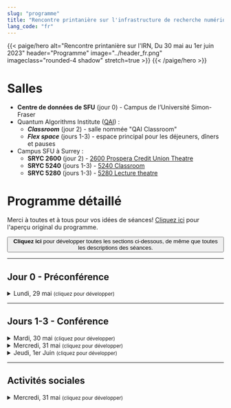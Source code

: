 ```yaml
---
slug: "programme"
title: "Rencontre printanière sur l'infrastructure de recherche numérique"
lang_code: "fr"
---
```


{{< paige/hero
    alt="Rencontre printanière sur l'IRN, Du 30 mai au 1er juin 2023"
    header="Programme"
    image="../header_fr.png"
    imageclass="rounded-4 shadow"
    stretch=true >}}
{{< /paige/hero >}}

# Salles

* **Centre de données de SFU** (jour 0) - Campus de l’Université Simon-Fraser
* Quantum Algorithms Institute ([QAI](/fr/assister/#emplacement)) :
  * ***Classroom*** (jour 2) - salle nommée "QAI Classroom"
  * ***Flex space*** (jours 1-3) -
    espace principal pour les déjeuners, dîners et pauses
* Campus SFU à Surrey :
  * **SRYC 2600** (jour 2) -
    [2600 Prospera Credit Union Theatre](https://its.surrey.sfu.ca/rooms/room2.php?rid=20)
  * **SRYC 5240** (jours 1-3) -
    [5240 Classroom](https://its.surrey.sfu.ca/rooms/room2.php?rid=289)
  * **SRYC 5280** (jours 1-3) -
    [5280 Lecture theatre](https://its.surrey.sfu.ca/rooms/room2.php?rid=292)

# Programme détaillé

Merci à toutes et à tous pour vos idées de séances!
[Cliquez ici](https://docs.google.com/spreadsheets/d/1pn_7ZCkrT88eSiHsjBhwtkSd2PhZ8rfzviGw2Vi6Soo/edit)
pour l'aperçu original du programme.

<button class="btn text-primary" onclick="expandAll(this)">
  <strong>Cliquez ici</strong> pour développer toutes les sections ci-dessous,
  de même que toutes les descriptions des séances.
</button>

<hr />

## Jour 0 - Préconférence

<details>
  <summary class="h3">Lundi, 29 mai <small class="text-muted">(cliquez pour développer)</small></summary>
  <div class="container">
    <div class="row">
      <div class="col-2 bg-primary text-white">Heure</div>
      <div class="col-2 bg-primary text-white">Salle</div>
      <div class="col bg-primary text-white">Description</div>
    </div>
    <div class="row">
      <div class="col-2">13h à 17h</div>
      <div class="col-2 text-center"><a href="#salles">Centre de données de SFU</a></div>
      <div class="col">
        <details>
          <summary class="h4">Visite du centre de données de l’Université Simon-Fraser</summary>
          <p>
            Il s'agit d'une activité de préconférence en personne pour
            celles et ceux qui se sont inscrits avant le 17 mai.
          </p>
          <ul>
            <li>Les visites se feront en petits groupes</li>
            <li>Plus de détails à venir...</li>
          </ul>
        </details>
      </div>
    </div>
  </div>
</details>

<hr />

## Jours 1-3 - Conférence

<details>
  <summary class="h3">Mardi, 30 mai <small class="text-muted">(cliquez pour développer)</small></summary>
  <div class="container">
    <div class="row mt-2">
      <div class="col-2 bg-primary text-white">Heure</div>
      <div class="col-2 bg-primary text-white">Salle</div>
      <div class="col bg-primary text-white">
        Description (<a onclick="expand(this)">cliquez ici pour tout développer</a>)
      </div>
    </div>
    <div class="row my-3">
      <div class="col-2 text-center">8h00<br />(60 min.)</div>
      <div class="col-2 text-center"><a href="#salles">Flex space</a></div>
      <div class="col text-center"><h5>Déjeuner et enregistrement</h5></div>
    </div>
    <div class="row my-3">
      <div class="col-2 text-center">9h00<br />(15 min.)</div>
      <div class="col-2 text-center"><a href="#salles">SRYC 5280</a></div>
      <div class="col"><h4>Introduction et reconnaissance du territoire</h4></div>
    </div>
    <div class="row my-3">
      <div class="col-2 text-center">9h15<br />(15 min.)</div>
      <div class="col-2 text-center"><a href="#salles">SRYC 5280</a></div>
      <div class="col"><h4>Mot de bienvenue de George Ross</h4></div>
    </div>
    <div class="row my-3">
      <div class="col-2 text-center">9h30<br />(45 min.)</div>
      <div class="col-2 text-center"><a href="#salles">SRYC 5280</a></div>
      <div class="col">
        <details>
          <summary class="h4">Mise-à-jour des priorités du Conseil des chercheurs</summary>
          <p>
            Conférencier d’honneur : <strong>Randall Sobie, Ph. D.</strong>,
            président du Conseil des chercheurs de l’Alliance,
            Université de Victoria
          </p>
          <p><small>
            En 2021, le Conseil des chercheurs a publié une liste de priorités
            portant sur plusieurs domaines essentiels. Cette liste a par la
            suite servi à orienter les plans stratégiques de l’Alliance.
          </small></p>
          <p><small>
            Le Conseil des chercheurs a récemment réexaminé
            la liste pour en déceler les lacunes.
          </small></p>
          <p><small>
            Nous mettons la touche finale à un addenda au document initial qui
            porte sur l’infonuagique (nuages commercial et communautaire) et
            qui s’appuie sur les commentaires originaux de la communauté, sur
            le groupe de travail sur l’infonuagique, sur le groupe de travail
            du sondage sur l’infonuagique et sur les résultats du sondage.
          </small></p>
          <p><small>
            Nous réévaluons les priorités pour donner au Conseil des
            chercheurs de l'information sur la mise-en-œuvre de celles-ci
            et sur les activités qui contribueront aux réflexions dans
            d'autres domaines, comme celui des logiciels de recherche.
          </small></p>
        </details>
      </div>
    </div>
    <div class="row my-3">
      <div class="col-2 text-center">10h15<br />(30 min.)</div>
      <div class="col-2 text-center"><a href="#salles">Flex space</a></div>
      <div class="col text-center"><h5>Pause café</h5></div>
    </div>
    <div class="row my-3">
      <div class="col-2 text-center">10h45<br />(105 min.)</div>
      <div class="col-2 text-center"><a href="#salles"><strong>SRYC 5240</strong></a></div>
      <div class="col">
        <details>
          <summary class="h4">Présentation et intégration de la GDR, des LR et du CIP</summary>
          <p>Séance hybride avec un panel et division en petits groupes</p>
          <p><small>
            Lors de cette séance animée participative, des expertes et
            experts en calcul informatique de pointe (CIP) et en calcul
            de haute performance (CHP), en CIP infonuagique, en logiciels
            de recherche (LR) et en gestion des données de recherche
            (GDR) donneront un aperçu de leur « pilier » respectif.
            Le public sera ensuite divisé en petits groupes, avec
            secrétaire et porte-parole, qui auront la tâche de trouver
            au moins une idée pour faire le pont entre les piliers.
          </small></p>
        </details>
      </div>
    </div>
    <div class="row my-3">
      <div class="col-2 text-center">12h30<br />(60 min.)</div>
      <div class="col-2 text-center"><a href="#salles">Flex space</a></div>
      <div class="col text-center"><h5>Dîner</h5></div>
    </div>
    <div class="row my-3">
      <div class="col-2 text-center">13h30<br />(15 min.)</div>
      <div class="col-2 text-center"><a href="#salles">SRYC 5280</a></div>
      <div class="col">
        <details>
          <summary class="h4">Nouvelles de l’équipe nationale d’infonuagique</summary>
          <p>Conférencier: <strong>...</strong></p>
        </details>
      </div>
    </div>
    <div class="row my-3">
      <div class="col-2 text-center">13h45<br />(15 min.)</div>
      <div class="col-2 text-center"><a href="#salles">SRYC 5280</a></div>
      <div class="col">
        <details>
          <summary class="h4">Nouvelles de l’équipe nationale Globus</summary>
          <p>Conférencier: <strong>...</strong></p>
        </details>
      </div>
    </div>
    <div class="row my-3">
      <div class="col-2 text-center">14h00<br />(15 min.)</div>
      <div class="col-2 text-center"><a href="#salles">SRYC 5280</a></div>
      <div class="col">
        <details>
          <summary class="h4">Nouvelles de l’équipe nationale d’analyse de données</summary>
          <p>Conférencier: <strong>...</strong></p>
        </details>
      </div>
    </div>
    <div class="row my-3">
      <div class="col-2 text-center">14h15<br />(15 min.)</div>
      <div class="col-2 text-center"><a href="#salles">SRYC 5280</a></div>
      <div class="col">
        <details>
          <summary class="h4">Nouvelles de l’équipe nationale de recherche en sciences humaines et sociales</summary>
          <p>Conférencier: <strong>...</strong></p>
        </details>
      </div>
    </div>
    <div class="row my-3">
      <div class="col-2 text-center">14h30<br />(15 min.)</div>
      <div class="col-2 text-center"><a href="#salles">SRYC 5280</a></div>
      <div class="col">
        <details>
          <summary class="h4">Nouvelles du Conseil national de la sécurité</summary>
          <p>Conférencier: <strong>...</strong></p>
        </details>
      </div>
    </div>
    <div class="row my-3">
      <div class="col-2 text-center">14h45<br />(15 min.)</div>
      <div class="col-2 text-center"><a href="#salles">SRYC 5280</a></div>
      <div class="col">
        <details>
          <summary class="h4">Nouvelles du groupe d’experts national sur la formation en GDR</summary>
          <p>Conférencier: <strong>...</strong></p>
        </details>
      </div>
    </div>
    <div class="row my-3">
      <div class="col-2 text-center">15h00<br />(15 min.)</div>
      <div class="col-2 text-center"><a href="#salles"><strong>SRYC 5240</strong></a></div>
      <div class="col text-center"><h5>Pause thé</h5></div>
    </div>
    <div class="row my-3">
      <div class="col-2 text-center">15h15<br />(30 min.)</div>
      <div class="col-2 text-center"><a href="#salles">SRYC 5280</a></div>
      <div class="col">
        <details>
          <summary class="h4">Présentation de la GDR de l’Alliance pour la communauté de l’IRN</summary>
          <p>Séance sur la GDR</p>
          <p><small>
            Une série de courts exposés présentera les rôles dans la
            GDR de l’Alliance, les diverses tâches effectuées et les
            liens avec l’infrastructure de recherche numérique (IRN).
          </small></p>
        </details>
      </div>
    </div>
    <div class="row my-3">
      <div class="col-2 text-center">15h45<br />(45 min.)</div>
      <div class="col-2 text-center"><a href="#salles">SRYC 5280</a></div>
      <div class="col">
        <details>
          <summary class="h4">Présentation du Conseil national de la sécurité : sécurité, logiciels et chaîne d’approvisionnement</summary>
          <p>Conférencier: <strong>...</strong></p>
          <p><small>
            Est-ce que les utilisatrices et utilisateurs de
            nos applications se font espionner par celles-ci?
            Est-ce que les clés des développeurs ont été compromises?
            Est-ce que ce progiciel contient un maliciel?
            Les restrictions de TikTok et les opinions
            provocatrices sans filtre ont récemment ranimé le
            débat sur la protection des logiciels et les mesures
            contre les attaques sur la chaîne d’approvisionnement.
            Les membres du Conseil national de la sécurité
            analyseront des enjeux d’actualité, vous prépareront à
            répondre aux questions difficiles de vos gestionnaires
            et vous offriront des conseils pratiques sur
            quoi faire dans un environnement réparti fédéré.
          </small></p>
        </details>
      </div>
    </div>
    <div class="row my-3">
      <div class="col-2 text-center">16h30<br />(15 min.)</div>
      <div class="col-2 text-center"><a href="#salles">SRYC 5280</a></div>
      <div class="col">
        <details>
          <summary class="h4">Rapports sur l’IRN</summary>
          <p>Conférencier: <strong>...</strong></p>
          <p><small>
            Nous produisons souvent des rapports et menons parfois des
            enquêtes dont les résultats vaudraient la peine d’être préservés.
            À l’époque, nombre de départements universitaires
            publiaient régulièrement des rapports techniques, ayant
            une même source, mais portant sur une foule de sujets.
            Ces rapports ne remplaçaient pas les revues scientifiques,
            et ne servaient habituellement pas à publier des thèses.
            Mais parfois, lorsqu’un groupe de recherche lance un nouveau
            logiciel, celui-ci peut être accompagné d’un rapport technique.
            Un rapport annuel de pointe d’un département pourrait
            être sous forme de rapport technique, tout comme les
            études ou les sondages qui ne conviennent pas nécessairement
            au format d’une revue scientifique universitaire.
            Je pense que c’est quelque chose que nous pourrions aussi faire.
          </small></p>
        </details>
      </div>
    </div>
    <div class="row my-3">
      <div class="col-2 text-center">16h45<br />(15 min.)</div>
      <div class="col-2 text-center"><a href="#salles">SRYC 5280</a></div>
      <div class="col">
        <details>
          <summary class="h4">Plateformes sans serveur : technologie de pointe</summary>
          <p>Conférencier: <strong>...</strong></p>
          <p><small>
            Cette séance présente brièvement l’informatique
            sans serveur et l’état actuel des plateformes
            de pointe sans serveur en code source libre.
          </small></p>
        </details>
      </div>
    </div>
  </div>  <!-- Container as a table -->
</details>

<details>
  <summary class="h3">Mercredi, 31 mai <small class="text-muted">(cliquez pour développer)</small></summary>
  <div class="container">
    <div class="row mt-2">
      <div class="col-2 bg-primary text-white">Heure</div>
      <div class="col-2 bg-primary text-white">Salle</div>
      <div class="col bg-primary text-white">
        Description (<a onclick="expand(this)">cliquez ici pour tout développer</a>)
      </div>
    </div>
    <div class="row my-3">
      <div class="col-2 text-center">8h00<br />(60 min.)</div>
      <div class="col-2 text-center"><a href="#salles">Flex space</a></div>
      <div class="col text-center"><h5>Déjeuner et enregistrement</h5></div>
    </div>
    <div class="row my-3">
      <div class="col-2 text-center">9h00<br />(60 min.)</div>
      <div class="col-2 text-center"><a href="#salles">SRYC 5240</a></div>
      <div class="col">
        <details>
          <summary class="h4">Comment coexistent le numérique et les sciences humaines?</summary>
          <p>
            Conférencière d’honneur : <strong>Laura Estill, Ph. D.</strong>
            (En virtuel)
          </p>
          <p><small>
            Même les chercheuses et chercheurs en sciences humaines les plus
            conformistes utilisent des ressources numériques, et la panoplie
            d’outils numériques que les spécialistes des sciences humaines
            emploient pour la recherche est aussi variée que le sujet étudié.
            Cette séance donne des exemples de la nécessité du numérique
            dans la recherche en sciences humaines aujourd’hui, qui
            s’inspirent du domaine d’étude de la conférencière : Shakespeare.
            Celle-ci discutera des éditions numériques et des projets
            numériques sur Shakespeare, et de leur effet sur les
            types de questions de recherche que l’on peut se poser.
            Elle terminera par la présentation d’un petit projet qu’elle
            codirige – DEx, une base de données d’extraits de pièces
            de théâtre – pour démontrer comment un seul projet peut
            donner une solution à de multiples problèmes de recherche.
            Au bout du compte, les travaux d’érudition qui ne s’appuient que
            sur des sources physiques seront forcément incomplets et inexacts.
            Le numérique n’est pas seulement un outil pour toute
            recherche de base aujourd’hui, c’est une solution
            pour améliorer la recherche dans son ensemble.
          </small></p>
        </details>
      </div>
    </div>
    <div class="row my-3">
      <div class="col-2 text-center">10h00<br />(30 min.)</div>
      <div class="col-2 text-center"><a href="#salles">Flex space</a></div>
      <div class="col text-center"><h5>Pause café</h5></div>
    </div>
    <div class="row my-3">
      <div class="col-2 text-center">10h30<br />(45 min.)</div>
      <div class="col-2 text-center"><a href="#salles">SRYC 5240</a></div>
      <div class="col">
        <details>
          <summary class="h4">Exploration des possibilités infonuagiques</summary>
          <p>Conférencier : <strong>TBD</strong></p>
          <p><small>
            Obtenez un aperçu du paysage technologique infonuagique,
            et découvrez les projets pilotes de nuages commercial et
            communautaire qui se déroulent à l’Université de Victoria
            (UVic) et à l’Université de la Colombie-Britannique (UBC).
          </small></p>
        </details>
      </div>
    </div>
    <div class="row my-3">
      <div class="col-2 text-center">11h15<br />(30 min.)</div>
      <div class="col-2 text-center"><a href="#salles">SRYC 5240</a></div>
      <div class="col">
        <details>
          <summary class="h4">La politique des trois organismes sur la gestion des données de recherche (GDR), après deux ans</summary>
          <p>Présentation des trois organismes</p>
          <p><small>
            Lors de cette présentation, des porte-paroles des organismes
            feront le point sur les trois piliers de leur politique
            de GDR, soit les stratégies institutionnelles, le
            plan de gestion des données et le dépôt de données.
            La politique porte seulement sur la GDR, mais
            la séance pourrait intéresser un large public.
          </small></p>
        </details>
      </div>
    </div>
    <div class="row my-3">
      <div class="col-2 text-center">11h45<br />(30 min.)</div>
      <div class="col-2 text-center"><a href="#salles">SRYC 5240</a></div>
      <div class="col">
        <details>
          <summary class="h4">De GenAP à l’initiative UseGalaxy.ca</summary>
          <p>Conférencier : <strong>TBD</strong></p>
          <p><small>
            Cette présentation portera sur l’initiative UseGalaxy.ca
            qui remplacera graduellement GenAP.ca et lui succédera.
            GenAP est une plateforme qui, depuis 2015, aide des centaines
            de chercheuses et chercheurs et d’étudiantes et étudiants des
            communautés de la médecine et des sciences de la vie au Canada.
            Au fil des années, la plateforme a reçu un appui de Calcul Québec,
            de Calcul Canada (Alliance), de Génome Canada, de CANARIE
            et de la FCI (cyberinfrastructure) sous diverses formes.
          </small></p>
        </details>
      </div>
    </div>
    <div class="row my-3">
      <div class="col-2 text-center">12h15<br />(60 min.)</div>
      <div class="col-2 text-center"><a href="#salles">Flex space</a></div>
      <div class="col text-center"><h5>Dîner</h5></div>
    </div>
    <div class="row my-3">
      <div class="col-2 text-center">13h15<br />(180 min.)</div>
      <div class="col-2 text-center"><a href="#salles"><strong>Classroom</strong></a></div>
      <div class="col">
        <details>
          <summary class="h4">Atelier d’introduction à OpenSearch</summary>
          <p>Notes importantes :</p>
          <ul>
            <li>Atelier en personne et en anglais seulement;</li>
            <li>Les participantes et participants doivent apporter leur ordinateur;</li>
            <li>Limite de 30 personnes.</li>
          </ul>
          <p>
            Étant donné le nombre limité de places disponibles,
            <a href="https://docs.google.com/spreadsheets/d/1didmfwyFCCwQY2Q4BLHAhr1PwNjP2uqLtA-gqs57vS8">
              <strong>veuillez vous inscrire uniquement</strong></a>
            si vous allez vraiment y assister.</p>
        </details>
      </div>
    </div>
    <div class="row my-3">
      <div class="col-2 text-center">13h15<br />(60 min.)</div>
      <div class="col-2 text-center"><a href="#salles">SRYC 5240</a></div>
      <div class="col">
        <details>
          <summary class="h4">Réseau d’experts de la GDR</summary>
          <p>
            Discussions éclair des groupes d’experts
            animées par les présidentes et présidents
          </p>
          <p><small>
            Le réseau d’experts de la GDR de l’Alliance est un effort
            collaboratif de professionnelles et professionnels en GDR
            et en sujets connexes de partout au Canada, qui continue
            de jouer un rôle essentiel dans l’écosystème de GDR du pays.
            La séance inclut des nouvelles de présidentes et présidents
            du réseau, soit des groupes d’experts sur la recherche
            et l’intelligence, sur la planification de la gestion
            des données, sur la découverte et les métadonnées, sur
            la curation, et sur la formation à l'échelle nationale.
          </small></p>
        </details>
      </div>
    </div>
    <div class="row my-3">
      <div class="col-2 text-center">14h15<br />(15 min.)</div>
      <div class="col-2 text-center"><a href="#salles">SRYC 5240</a></div>
      <div class="col">
        <details>
          <summary class="h4">La Research Data Alliance (RDA) : enrichir la GDR au Canada, en Amérique et dans le monde</summary>
          <p>Conférencier : <strong>TBD</strong></p>
          <p><small>
            La RDA a célébré son 10e anniversaire en mars cette
            année, et sous tous ses angles, cette communauté
            mondiale de GDR est des plus fructueuses.
            La séance présentera des occasions d’enrichir le paysage
            de la GDR au Canada en collaborant avec les alliances
            du Canada, de l’Amérique et du monde, ainsi que les
            façons dont la RDA recoupe les communautés du calcul
            informatique de pointe et des logiciels de recherche.
            La séance pourrait intéresser un large public.
          </small></p>
        </details>
      </div>
    </div>
    <div class="row my-3">
      <div class="col-2 text-center">14h30<br />(15 min.)</div>
      <div class="col-2 text-center"><a href="#salles">SRYC 5240</a></div>
      <div class="col">
        <details>
          <summary class="h4">Les effets de l’IRN canadienne</summary>
          <p>Conférencier : <strong>TBD</strong></p>
          <p><small>
            L’Alliance et les autres fondateurs de l’IRN s’intéressent
            aux effets de leurs investissements, mais il peut être
            très difficile de recueillir des données sur la question.
            Un nouveau groupe de travail diversifié sur l’analyse
            des publications de recherche du Canada a été formé pour
            étudier l’utilisation des publications et autres résultats
            de recherche pour comprendre les effets de l’IRN.
            La séance présentera la communauté multiacteur participante,
            les approches (dont l’utilisation de l’intelligence
            artificielle), et les questions qui alimentent la discussion.
            La séance pourrait intéresser un large public.
          </small></p>
        </details>
      </div>
    </div>
    <div class="row my-3">
      <div class="col-2 text-center">14h45<br />(30 min.)</div>
      <div class="col-2 text-center"><a href="#salles">Flex space</a></div>
      <div class="col text-center"><h5>Pause thé</h5></div>
    </div>
    <div class="row my-3">
      <div class="col-2 text-center">15h15<br />(30 min.)</div>
      <div class="col-2 text-center"><a href="#salles">SRYC 5240</a></div>
      <div class="col">
        <details>
          <summary class="h4">Projet pilote sur les champions de données de l’Alliance</summary>
          <p>Conférencier : <strong>TBD</strong></p>
          <p><small>
            La séance présente le projet pilote sur les champions de
            données de l’Alliance, qui a fourni du financement à 18
            groupes canadiens pour les aider à promouvoir un changement
            culturel encourageant les bonnes pratiques de GDR.
            La discussion couvrira l’objectif du projet
            pilote, les faits saillants tirés de projets
            et d’initiatives, et les prochaines étapes.
          </small></p>
        </details>
      </div>
    </div>
    <div class="row my-3">
      <div class="col-2 text-center">15h45<br />(30 min.)</div>
      <div class="col-2 text-center"><a href="#salles">SRYC 5240</a></div>
      <div class="col">
        <details>
          <summary class="h4">Bâtir une approche de soutien de la recherche numérique mieux connectée, améliorée et axée sur les chercheuses et chercheurs</summary>
          <p>Conférencier : <strong>TBD</strong></p>
          <p><small>
            Le projet <em>Digital Research Commons Pilot</em>
            (DRCP) est une nouvelle initiative triennale commune
            lancée par la bibliothèque, le bureau de recherche
            et le service des TI de l’Université McMaster.
            Le projet vise à accroître l’accès aux systèmes et services
            numériques, aux logiciels et à la formation connexe pour
            les chercheuses et chercheurs de l’établissement, par
            une approche axée sur ces derniers et mieux connectée.
            Le DRCP devrait renforcer et bonifier les mesures de soutien
            numérique existantes pour que les chercheuses et chercheurs
            puissent facilement trouver et utiliser les services,
            les systèmes, la formation et les ressources dont
            ils ont besoin pour mener à bien leurs recherches.
            Les prestataires de services et les équipes de soutien pourront
            collaborer afin de déceler les lacunes et élaborer des services
            complémentaires partagés répondant à divers besoins sur le campus.
          </small></p>
        </details>
      </div>
    </div>
    <div class="row my-3">
      <div class="col-2 text-center">16h15<br />(60 min.)</div>
      <div class="col-2 text-center">TBD</div>
      <div class="col">
        <details>
          <summary class="h4">Présentation spéciale humoristique d’un fournisseur</summary>
          <p>Conférencier : <strong>Patrick Maliha</strong> (En personne seulement)</p>
        </details>
      </div>
    </div>
  </div>  <!-- Container as a table -->
</details>

<details>
  <summary class="h3">Jeudi, 1er Juin <small class="text-muted">(cliquez pour développer)</small></summary>
  <div class="container">
    <div class="row mt-2">
      <div class="col-2 bg-primary text-white">Heure</div>
      <div class="col-2 bg-primary text-white">Salle</div>
      <div class="col bg-primary text-white">
        Description (<a onclick="expand(this)">cliquez ici pour tout développer</a>)
      </div>
    </div>
    <div class="row my-3">
      <div class="col-2 text-center">8h00<br />(60 min.)</div>
      <div class="col-2 text-center"><a href="#salles">Flex space</a></div>
      <div class="col text-center"><h5>Déjeuner et enregistrement</h5></div>
    </div>
    <div class="row my-3">
      <div class="col-2 text-center">9h00<br />(60 min.)</div>
      <div class="col-2 text-center"><a href="#salles">SRYC 5280</a></div>
      <div class="col">
        <details>
          <summary class="h4">Understanding your community's view on the current status of DRI support</summary>
          <p>
            Keynote speaker: <strong>Patrick Schmitz</strong>
            (Virtually delivered)
          </p>
          <p><small>More details soon...</small></p>
        </details>
      </div>
    </div>
    <div class="row my-3">
      <div class="col-2 text-center">10h00<br />(30 min.)</div>
      <div class="col-2 text-center"><a href="#salles">Flex space</a></div>
      <div class="col text-center"><h5>Pause café</h5></div>
    </div>
    <div class="row my-3">
      <div class="col-2 text-center">10h30<br />(30 min.)</div>
      <div class="col-2 text-center"><a href="#salles">SRYC 5280</a></div>
      <div class="col">
        <details>
          <summary class="h4">Latest Trends in GPU hardware</summary>
          <p>Speakers: <strong>TBD</strong></p>
          <p><small>
            We are about to have a system refresh,
            with hardware likely being purchased in early 2024.
            This session would discuss the latest trends in GPU hardware,
            with particular focus on what will be available for purchase
            in that time frame.
          </small></p>
        </details>
      </div>
    </div>
    <div class="row my-3">
      <div class="col-2 text-center">10h30<br />(15 min.)</div>
      <div class="col-2 text-center"><a href="#salles"><strong>SRYC 5240</strong></a></div>
      <div class="col">
        <details>
          <summary class="h4">ACENET Training: A collaborative success</summary>
          <p>Speaker: <strong>TBD</strong></p>
          <p><small>
            Join us for this brief review of ACENET's training
            journey as we’ve tried to solve some common challenges.
            Our small, but geographically dispersed Atlantic Canadian
            research community, training needs across many disciplines,
            and a small team of research consultants to respond to
            those needs combine to create a challenging environment,
            particularly when faced with growing demand.
            Over the past number of years, we’ve strategically
            found some ways to address these challenges,
            and the results have been dramatic.
          </small></p>
        </details>
      </div>
    </div>
    <div class="row my-3">
      <div class="col-2 text-center">10h45<br />(15 min.)</div>
      <div class="col-2 text-center"><a href="#salles"><strong>SRYC 5240</strong></a></div>
      <div class="col">
        <details>
          <summary class="h4">The instruments for advanced research computing are here, but are researchers ready?</summary>
          <p>Speaker: <strong>TBD</strong></p>
          <p><small>
            The current times are exciting: we are witnessing a
            growth of computing power while the open source
            community is vigorously building impressive machine
            learning and scientific programming tools.
          </small></p>
          <p><small>
            This boom of hardware and software assets
            cannot however translate into research if graduate
            students aren't able to take advantage of it.
            Curricula often lack training pertinent
            to the use of such resources.
            Worse yet, in many fields faculties and PIs
            don't have the necessary background to help
            their students with high-performance programming.
            The training team at Simon Fraser University
            Research Computing Group aims to fill this gap
            in the West on behalf of the Alliance and
            all Western Canadian universities.
          </small></p>
          <p><small>
            This talk will present an overview of the training we provide,
            from introductory skill sets for researchers new to ARC
            and HPC to advanced topics in parallel programming.
          </small></p>
        </details>
      </div>
    </div>
    <div class="row my-3">
      <div class="col-2 text-center">11h00<br />(45 min.)</div>
      <div class="col-2 text-center"><a href="#salles">SRYC 5280</a></div>
      <div class="col">
        <details>
          <summary class="h4">Introduction to C++ Parallel Algorithms</summary>
          <p>Speaker: <strong>Paul Preney</strong></p>
          <p><small>
            This short, approximately 30 minute + 15 minutes for questions,
            staff-to-staff presentation will present how one can easily
            write efficient multithreaded C++ code using C++ parallel
            algorithms (including with multidimensional arrays) and
            exploit the use of such on CPU cores and on NVIDIA GPUs.
          </small></p>
          <p><small>
            As this is a short presentation, should one wish to learn more
            in the near future consider interacting with the presenter
            directly (e.g., Slack or email), requesting the presentation
            slides and code, and/or attending the Compute Ontario 2023
            Summer School course "Modern C++ Parallel Programming".
            The accelerators working group (#accelerators-discuss
            in Slack) may also host some presentations on this
            and other items in the fall of 2023 as well.
          </small></p>
        </details>
      </div>
    </div>
    <div class="row my-3">
      <div class="col-2 text-center">11h00<br />(45 min.)</div>
      <div class="col-2 text-center"><a href="#salles"><strong>SRYC 5240</strong></a></div>
      <div class="col">
        <details>
          <summary class="h4">Access Limited Data Discovery Working Group</summary>
          <p>Speaker: <strong>TBD</strong></p>
          <p><small>
            The ability to find and access restricted data for
            research remains a challenge for researchers,
            and is especially true in a Canadian context.
            To address the low adoption of metadata standards,
            a national team of data discovery and sharing experts
            reviewed and extracted metadata elements from each
            restricted health data source to identify commonalities
            in how they describe their data for discovery, and what
            information they require if a data access request is made.
          </small></p>
          <p><small>
            This session will share the evaluation result, recommend
            strategies for the future adoption and harmonization of metadata
            for restricted data in Canada, and engage attendees in a
            discussion of how to best address this issue on a national scale.
          </small></p>
        </details>
      </div>
    </div>
    <div class="row my-3">
      <div class="col-2 text-center">11h45<br />(45 min.)</div>
      <div class="col-2 text-center"><a href="#salles">SRYC 5280</a></div>
      <div class="col">
        <details>
          <summary class="h4">Vault and SSH with short lived certs</summary>
          <p>Speaker: <strong>TBD</strong></p>
          <p><small>
            More details soon...
          </small></p>
        </details>
      </div>
    </div>
    <div class="row my-3">
      <div class="col-2 text-center">11h45<br />(15 min.)</div>
      <div class="col-2 text-center"><a href="#salles"><strong>SRYC 5240</strong></a></div>
      <div class="col">
        <details>
          <summary class="h4">Next Steps - Learning from a community-led survey of Canadian Dataverse administrators</summary>
          <p>Speaker: <strong>TBD</strong></p>
          <p><small>
            This presentation will discuss the survey of Canadian Dataverse
            administrators, including what was learned about institutional
            context, demographics, service models and collection policies,
            experiences using the Dataverse software, and perceptions of
            the emerging national community of Dataverse administrators.
            Presenters will engage our DRI colleagues in
            discussion and for potential collaborations.
          </small></p>
        </details>
      </div>
    </div>
    <div class="row my-3">
      <div class="col-2 text-center">12h00<br />(30 min.)</div>
      <div class="col-2 text-center"><a href="#salles"><strong>SRYC 5240</strong></a></div>
      <div class="col">
        <details>
          <summary class="h4">PaaS: Collecting puzzle pieces</summary>
          <p>Speaker: <strong>TBD</strong></p>
          <p><small>
            This series of lightning talks showcases several
            Platform as a Service (PaaS) projects "Puzzle pieces"
            currently underway in the Alliance ecosystem.
            Some of them are side projects or pilots, but each has something
            unique to bring to the discussion of the larger vision of PaaS.
          </small></p>
        </details>
      </div>
    </div>
    <div class="row my-3">
      <div class="col-2 text-center">12h30<br />(60 min.)</div>
      <div class="col-2 text-center"><a href="#salles">Flex space</a></div>
      <div class="col text-center"><h5>Dîner</h5></div>
    </div>
    <div class="row my-3">
      <div class="col-2 text-center">13h30<br />(60 min.)</div>
      <div class="col-2 text-center"><a href="#salles">SRYC 5280</a></div>
      <div class="col">
        <details>
          <summary class="h4">Inclusion, Diversity, Equity & Accessibility Actionable Ideas Session</summary>
          <p>This is a panel session.</p>
        </details>
      </div>
    </div>
    <div class="row my-3">
      <div class="col-2 text-center">14h30<br />(30 min.)</div>
      <div class="col-2 text-center"><a href="#salles">SRYC 5280</a></div>
      <div class="col">
        <details>
          <summary class="h4">Closing Remarks</summary>
          <p>Speakers: <strong>TBD</strong></p>
          <p><small>La rencontre printanière sur l'IRN se termine à 15h.</small></p>
        </details>
      </div>
    </div>
  </div>  <!-- Container as a table -->
</details>

<hr />

## Activités sociales

<details>
  <summary class="h3">Mercredi, 31 mai <small class="text-muted">(cliquez pour développer)</small></summary>
  <div class="container">
    <div class="row mt-2">
      <div class="col-2 bg-primary text-white">Heure</div>
      <div class="col-2 bg-primary text-white">Lieu</div>
      <div class="col bg-primary text-white">Description</div>
    </div>
    <div class="row my-3">
      <div class="col-2 text-center">18h à 21h</div>
      <div class="col-2 text-center">TBD</div>
      <div class="col">
        <h4>Souper d'équipe</h4>
        <p>Plus de détails à venir...</p>
      </div>
    </div>
  </div>  <!-- Container as a table -->
</details>

<script>
  function expandAll(text_button) {
    let all_details = document.getElementsByTagName("details");
    for (let details of all_details) {
      details.setAttribute("open", "")
    }
    text_button.onclick = function() { collapseAll(text_button); }
  }
  function collapseAll(text_button) {
    let all_details = document.getElementsByTagName("details");
    for (let details of all_details) {
      details.removeAttribute("open")
    }
    text_button.onclick = function() { expandAll(text_button); }
  }
  function expand(header) {
    let all_details = header.parentNode.parentNode.parentNode.getElementsByTagName("details")
    for (let details of all_details) {
      details.setAttribute("open", "")
    }
    header.text = "cliquez ici pour tout fermer"
    header.onclick = function() { collapse(header); }
  }
  function collapse(header) {
    let all_details = header.parentNode.parentNode.parentNode.getElementsByTagName("details")
    for (let details of all_details) {
      details.removeAttribute("open")
    }
    header.text = "cliquez ici pour tout développer"
    header.onclick = function() { expand(header); }
  }
</script>
